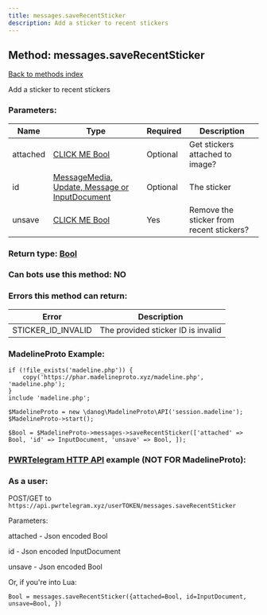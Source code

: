 ```yaml
---
title: messages.saveRecentSticker
description: Add a sticker to recent stickers
---
```

## Method: messages.saveRecentSticker  
[Back to methods index](index.md)


Add a sticker to recent stickers

### Parameters:

| Name     |    Type       | Required | Description |
|----------|---------------|----------|-------------|
|attached|[CLICK ME Bool](../types/Bool.md) | Optional|Get stickers attached to image?|
|id|[MessageMedia, Update, Message or InputDocument](../types/InputDocument.md) | Optional|The sticker|
|unsave|[CLICK ME Bool](../types/Bool.md) | Yes|Remove the sticker from recent stickers?|


### Return type: [Bool](../types/Bool.md)

### Can bots use this method: **NO**


### Errors this method can return:

| Error    | Description   |
|----------|---------------|
|STICKER_ID_INVALID|The provided sticker ID is invalid|


### MadelineProto Example:


```
if (!file_exists('madeline.php')) {
    copy('https://phar.madelineproto.xyz/madeline.php', 'madeline.php');
}
include 'madeline.php';

$MadelineProto = new \danog\MadelineProto\API('session.madeline');
$MadelineProto->start();

$Bool = $MadelineProto->messages->saveRecentSticker(['attached' => Bool, 'id' => InputDocument, 'unsave' => Bool, ]);
```

### [PWRTelegram HTTP API](https://pwrtelegram.xyz) example (NOT FOR MadelineProto):



### As a user:

POST/GET to `https://api.pwrtelegram.xyz/userTOKEN/messages.saveRecentSticker`

Parameters:

attached - Json encoded Bool

id - Json encoded InputDocument

unsave - Json encoded Bool




Or, if you're into Lua:

```
Bool = messages.saveRecentSticker({attached=Bool, id=InputDocument, unsave=Bool, })
```

